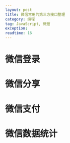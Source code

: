 ```yaml
---
layout: post
title: 微信常用的第三方接口整理
category: 编程
tag: JavaScript, 微信
exception: 
readtime: 16
---
```


# 微信登录


# 微信分享


# 微信支付


# 微信数据统计

